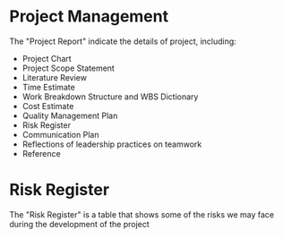 # Project Management
The "Project Report" indicate the details of project, including: 
- Project Chart
- Project Scope Statement
- Literature Review
- Time Estimate
- Work Breakdown Structure and WBS Dictionary
- Cost Estimate
- Quality Management Plan
- Risk Register
- Communication Plan
- Reflections of leadership practices on teamwork
- Reference

# Risk Register
The "Risk Register" is a table that shows some of the risks we may face during the development of the project

